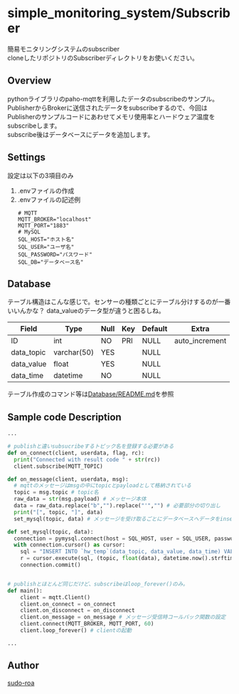 # simple_monitoring_system/Subscriber
簡易モニタリングシステムのsubscriber<br>
cloneしたリポジトリのSubscriberディレクトリをお使いください。

## Overview
pythonライブラリのpaho-mqttを利用したデータのsubscribeのサンプル。<br>
PublisherからBrokerに送信されたデータをsubscribeするので、今回はPublisherのサンプルコードにあわせてメモリ使用率とハードウェア温度をsubscribeします。<br>
subscribe後はデータベースにデータを追加します。<br>

## Settings
設定は以下の3項目のみ
1. .envファイルの作成
2. .envファイルの記述例
    ```
    # MQTT
    MQTT_BROKER="localhost"
    MQTT_PORT="1883"
    # MySQL
    SQL_HOST="ホスト名"
    SQL_USER="ユーザ名"
    SQL_PASSWORD="パスワード"
    SQL_DB="データベース名"
    ```

## Database
テーブル構造はこんな感じで。センサーの種類ごとにテーブル分けするのが一番いいんかな？
data_valueのデータ型が違うと困るしね。

|Field|Type|Null|Key|Default|Extra|
|--|--|--|--|--|--|
|ID|int|NO|PRI|NULL|auto_increment|
|data_topic|varchar(50)|YES| |NULL||
|data_value|float|YES| |NULL||
|data_time|datetime|NO| |NULL||

テーブル作成のコマンド等は[Database/README.md](../Database/README.md)を参照

## Sample code Description

```python
... 

# publishと違いsubsucribeするトピック名を登録する必要がある
def on_connect(client, userdata, flag, rc):
  print("Connected with result code " + str(rc))
  client.subscribe(MQTT_TOPIC)

def on_message(client, userdata, msg):
  # mqttのメッセージはmsgの中にtopicとpayloadとして格納されている
  topic = msg.topic # topic名
  raw_data = str(msg.payload) # メッセージ本体
  data = raw_data.replace("b","").replace("'","") # 必要部分の切り出し
  print("[", topic, "]", data)
  set_mysql(topic, data) # メッセージを受け取るごとにデータベースへデータをinsert

def set_mysql(topic, data):
  connection = pymysql.connect(host = SQL_HOST, user = SQL_USER, password = SQL_PASSWORD, db = SQL_DB, charset='utf8', cursorclass=pymysql.cursors.DictCursor) # データベースへの接続
  with connection.cursor() as cursor:
    sql = "INSERT INTO `hw_temp`(data_topic, data_value, data_time) VALUES (%s, %s, %s)"
    r = cursor.execute(sql, (topic, float(data), datetime.now().strftime( '%Y-%m-%d %H:%M:%S' )))
    connection.commit()


# publishとほとんど同じだけど、subscribeはloop_forever()のみ。
def main():
    client = mqtt.Client()
    client.on_connect = on_connect
    client.on_disconnect = on_disconnect
    client.on_message = on_message # メッセージ受信時コールバック関数の設定
    client.connect(MQTT_BROKER, MQTT_PORT, 60)
    client.loop_forever() # clientの起動

...
```

## Author
[sudo-roa](https://github.com/sudo-roa)
